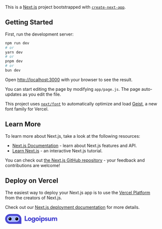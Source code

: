 This is a [Next.js](https://nextjs.org) project bootstrapped with [`create-next-app`](https://github.com/vercel/next.js/tree/canary/packages/create-next-app).

## Getting Started

First, run the development server:

```bash
npm run dev
# or
yarn dev
# or
pnpm dev
# or
bun dev
```

Open [http://localhost:3000](http://localhost:3000) with your browser to see the result.

You can start editing the page by modifying `app/page.js`. The page auto-updates as you edit the file.

This project uses [`next/font`](https://nextjs.org/docs/app/building-your-application/optimizing/fonts) to automatically optimize and load [Geist](https://vercel.com/font), a new font family for Vercel.

## Learn More

To learn more about Next.js, take a look at the following resources:

- [Next.js Documentation](https://nextjs.org/docs) - learn about Next.js features and API.
- [Learn Next.js](https://nextjs.org/learn) - an interactive Next.js tutorial.

You can check out [the Next.js GitHub repository](https://github.com/vercel/next.js) - your feedback and contributions are welcome!

## Deploy on Vercel

The easiest way to deploy your Next.js app is to use the [Vercel Platform](https://vercel.com/new?utm_medium=default-template&filter=next.js&utm_source=create-next-app&utm_campaign=create-next-app-readme) from the creators of Next.js.

Check out our [Next.js deployment documentation](https://nextjs.org/docs/app/building-your-application/deploying) for more details.


<svg id="logo-40" width="171" height="32" viewBox="0 0 171 32" fill="none" xmlns="http://www.w3.org/2000/svg"> <path d="M67.5821 6.28395H64V22.4472H73.9164V19.2801H67.5821V6.28395Z" fill="#4845D2" class="ccustom"></path> <path d="M74.2585 16.9648C74.2585 20.4159 76.5738 22.7093 80.0685 22.7093C83.5414 22.7093 85.8567 20.4159 85.8567 16.9648C85.8567 13.5137 83.5414 11.1984 80.0685 11.1984C76.5738 11.1984 74.2585 13.5137 74.2585 16.9648ZM77.644 16.9429C77.644 15.3048 78.6051 14.2127 80.0685 14.2127C81.5101 14.2127 82.4712 15.3048 82.4712 16.9429C82.4712 18.603 81.5101 19.6951 80.0685 19.6951C78.6051 19.6951 77.644 18.603 77.644 16.9429Z" fill="#4845D2" class="ccustom"></path> <path d="M86.3978 16.7901C86.3978 20.0882 88.5384 22.3161 91.5744 22.3161C93.0379 22.3161 94.3047 21.7919 94.9381 20.9401V22.4472C94.9381 23.9543 93.9989 24.959 92.3389 24.959C90.8536 24.959 89.827 24.2601 89.7615 23.0151H86.3541C86.6599 26.0075 88.9752 28.0169 92.1423 28.0169C95.8773 28.0169 98.2363 25.5925 98.2363 21.7482V11.5261H95.2002L95.0255 12.64C94.4139 11.7445 93.1252 11.1548 91.64 11.1548C88.582 11.1548 86.3978 13.4482 86.3978 16.7901ZM89.8052 16.7027C89.8052 15.13 90.8536 14.0816 92.186 14.0816C93.7368 14.0816 94.8726 15.1082 94.8726 16.7027C94.8726 18.2972 93.7586 19.3893 92.2078 19.3893C90.8755 19.3893 89.8052 18.2972 89.8052 16.7027Z" fill="#4845D2" class="ccustom"></path> <path d="M99.2166 16.9648C99.2166 20.4159 101.532 22.7093 105.027 22.7093C108.5 22.7093 110.815 20.4159 110.815 16.9648C110.815 13.5137 108.5 11.1984 105.027 11.1984C101.532 11.1984 99.2166 13.5137 99.2166 16.9648ZM102.602 16.9429C102.602 15.3048 103.563 14.2127 105.027 14.2127C106.468 14.2127 107.429 15.3048 107.429 16.9429C107.429 18.603 106.468 19.6951 105.027 19.6951C103.563 19.6951 102.602 18.603 102.602 16.9429Z" fill="#4845D2" class="ccustom"></path> <path d="M113.715 9.82239C114.763 9.82239 115.615 8.97054 115.615 7.90027C115.615 6.83 114.763 6 113.715 6C112.645 6 111.793 6.83 111.793 7.90027C111.793 8.97054 112.645 9.82239 113.715 9.82239ZM112.011 22.4472H115.397V11.5261H112.011V22.4472Z" fill="#4845D2" class="ccustom"></path> <path d="M117.368 27.6893H120.688V21.3551C121.321 22.1851 122.763 22.753 124.27 22.753C127.524 22.753 129.49 20.263 129.403 16.8119C129.315 13.2953 127.284 11.1766 124.248 11.1766C122.697 11.1766 121.234 11.8537 120.622 12.8585L120.447 11.5261H117.368V27.6893ZM120.753 16.9866C120.753 15.3485 121.845 14.2564 123.418 14.2564C125.012 14.2564 126.017 15.3703 126.017 16.9866C126.017 18.603 125.012 19.7169 123.418 19.7169C121.845 19.7169 120.753 18.6248 120.753 16.9866Z" fill="#4845D2" class="ccustom"></path> <path d="M129.761 18.9961C129.848 21.2022 131.596 22.7311 134.348 22.7311C136.991 22.7311 138.826 21.3332 138.826 19.0835C138.826 17.4672 137.865 16.3969 136.073 15.96L134.13 15.4795C133.431 15.3048 132.994 15.13 132.994 14.5621C132.994 13.9942 133.452 13.6229 134.13 13.6229C134.894 13.6229 135.396 14.1253 135.375 14.8679H138.411C138.323 12.5963 136.598 11.1766 134.195 11.1766C131.771 11.1766 129.958 12.6182 129.958 14.8024C129.958 16.2658 130.766 17.4672 132.928 18.0351L134.85 18.5374C135.418 18.6903 135.658 18.9524 135.658 19.3237C135.658 19.8698 135.156 20.2193 134.304 20.2193C133.321 20.2193 132.797 19.7606 132.797 18.9961H129.761Z" fill="#4845D2" class="ccustom"></path> <path d="M143.974 22.7311C145.307 22.7311 146.639 22.1195 147.316 21.224L147.535 22.4472H150.702V11.5261H147.338V17.2051C147.338 18.8432 146.858 19.7387 145.307 19.7387C144.105 19.7387 143.319 19.1927 143.319 17.1614V11.5261H139.955V18.3845C139.955 20.9838 141.397 22.7311 143.974 22.7311Z" fill="#4845D2" class="ccustom"></path> <path d="M156.036 22.4472V16.4843C156.036 14.6495 157.019 14.1253 157.98 14.1253C159.05 14.1253 159.749 14.7806 159.749 16.1348V22.4472H163.069V16.4843C163.069 14.6277 164.03 14.1035 164.991 14.1035C166.061 14.1035 166.782 14.7587 166.782 16.1348V22.4472H170.059V15.3048C170.059 12.8148 168.748 11.1548 165.93 11.1548C164.358 11.1548 163.069 11.9192 162.501 13.0987C161.846 11.9192 160.71 11.1548 158.897 11.1548C157.696 11.1548 156.582 11.7008 155.927 12.5745L155.796 11.5261H152.65V22.4472H156.036Z" fill="#4845D2" class="ccustom"></path> <path d="M0 16C0 7.16344 7.16344 0 16 0H37C45.8366 0 53 7.16344 53 16V32H16C7.16344 32 0 24.8366 0 16Z" fill="#4845D2" class="ccustom"></path> <rect x="6" y="6" width="41" height="20" rx="10" fill="#A5B4FC" class="ccompli2"></rect> <circle cx="16" cy="16" r="5" fill="#000000"></circle> <circle cx="14" cy="14" r="1" fill="#ffffff"></circle> <circle cx="38" cy="16" r="5" fill="#000000"></circle> <circle cx="36" cy="14" r="1" fill="#ffffff"></circle> </svg>